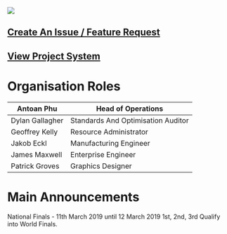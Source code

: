 ![](https://github.com/PROTOANIC/Formula-One/raw/master/Assets/Misc/VerticalBanner_GitHubRepo2.png)

## [Create An Issue / Feature Request](https://github.com/PROTOANIC/F1InSchools/issues/new/choose)

## [View Project System](https://github.com/orgs/PROTOANIC/projects/3?fullscreen=true)

# Organisation Roles

| Antoan Phu      	| Head of Operations                 	|
|-----------------	|------------------------------------	|
| Dylan Gallagher 	| Standards And Optimisation Auditor 	|
| Geoffrey Kelly  	| Resource Administrator             	|
| Jakob Eckl      	| Manufacturing Engineer             	|
| James Maxwell   	| Enterprise Engineer                	|
| Patrick Groves  	| Graphics Designer                  	|

# Main Announcements

National Finals - 11th March 2019 until 12 March 2019
1st, 2nd, 3rd Qualify into World Finals.
